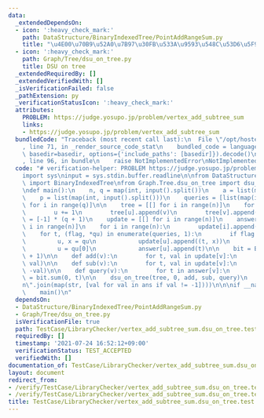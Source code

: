 ```yaml
---
data:
  _extendedDependsOn:
  - icon: ':heavy_check_mark:'
    path: DataStructure/BinaryIndexedTree/PointAddRangeSum.py
    title: "\u4E00\u70B9\u52A0\u7B97\u30FB\u533A\u9593\u548C\u53D6\u5F97"
  - icon: ':heavy_check_mark:'
    path: Graph/Tree/dsu_on_tree.py
    title: DSU on tree
  _extendedRequiredBy: []
  _extendedVerifiedWith: []
  _isVerificationFailed: false
  _pathExtension: py
  _verificationStatusIcon: ':heavy_check_mark:'
  attributes:
    PROBLEM: https://judge.yosupo.jp/problem/vertex_add_subtree_sum
    links:
    - https://judge.yosupo.jp/problem/vertex_add_subtree_sum
  bundledCode: "Traceback (most recent call last):\n  File \"/opt/hostedtoolcache/Python/3.10.1/x64/lib/python3.10/site-packages/onlinejudge_verify/documentation/build.py\"\
    , line 71, in _render_source_code_stat\n    bundled_code = language.bundle(stat.path,\
    \ basedir=basedir, options={'include_paths': [basedir]}).decode()\n  File \"/opt/hostedtoolcache/Python/3.10.1/x64/lib/python3.10/site-packages/onlinejudge_verify/languages/python.py\"\
    , line 96, in bundle\n    raise NotImplementedError\nNotImplementedError\n"
  code: "# verification-helper: PROBLEM https://judge.yosupo.jp/problem/vertex_add_subtree_sum\n\
    import sys\ninput = sys.stdin.buffer.readline\n\nfrom DataStructure.BinaryIndexedTree.PointAddRangeSum\
    \ import BinaryIndexedTree\nfrom Graph.Tree.dsu_on_tree import dsu_on_tree\n\n\
    \ndef main():\n    n, q = map(int, input().split())\n    a = list(map(int, input().split()))\n\
    \    p = list(map(int, input().split()))\n    queries = [list(map(int, input().split()))\
    \ for i in range(q)]\n\n    tree = [[] for i in range(n)]\n    for u, v in enumerate(p):\n\
    \        u += 1\n        tree[u].append(v)\n        tree[v].append(u)\n\n    ans\
    \ = [-1] * (q + 1)\n    update = [[] for i in range(n)]\n    answer = [[] for\
    \ i in range(n)]\n    for i in range(n):\n        update[i].append((0, a[i]))\n\
    \    for t, (flag, *qu) in enumerate(queries, 1):\n        if flag == 0:\n   \
    \         u, x = qu\n            update[u].append((t, x))\n        else:\n   \
    \         u = qu[0]\n            answer[u].append(t)\n\n    bit = BinaryIndexedTree(q\
    \ + 1)\n\n    def add(v):\n        for t, val in update[v]:\n            bit.add(t,\
    \ val)\n\n    def sub(v):\n        for t, val in update[v]:\n            bit.add(t,\
    \ -val)\n\n    def query(v):\n        for t in answer[v]:\n            ans[t]\
    \ = bit.sum(0, t)\n\n    dsu_on_tree(tree, 0, add, sub, query)\n    print(\"\\\
    n\".join(map(str, [val for val in ans if val != -1])))\n\n\nif __name__ == '__main__':\n\
    \    main()\n"
  dependsOn:
  - DataStructure/BinaryIndexedTree/PointAddRangeSum.py
  - Graph/Tree/dsu_on_tree.py
  isVerificationFile: true
  path: TestCase/LibraryChecker/vertex_add_subtree_sum.dsu_on_tree.test.py
  requiredBy: []
  timestamp: '2021-07-24 16:52:12+09:00'
  verificationStatus: TEST_ACCEPTED
  verifiedWith: []
documentation_of: TestCase/LibraryChecker/vertex_add_subtree_sum.dsu_on_tree.test.py
layout: document
redirect_from:
- /verify/TestCase/LibraryChecker/vertex_add_subtree_sum.dsu_on_tree.test.py
- /verify/TestCase/LibraryChecker/vertex_add_subtree_sum.dsu_on_tree.test.py.html
title: TestCase/LibraryChecker/vertex_add_subtree_sum.dsu_on_tree.test.py
---
```

